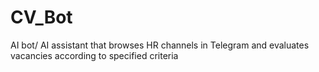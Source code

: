 # CV_Bot
AI bot/ AI assistant that browses HR channels in Telegram and evaluates vacancies according to specified criteria

